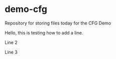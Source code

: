 # demo-cfg
Repository for storing files today for the CFG Demo

Hello, this is testing how to add a line. 

Line 2

Line 3



